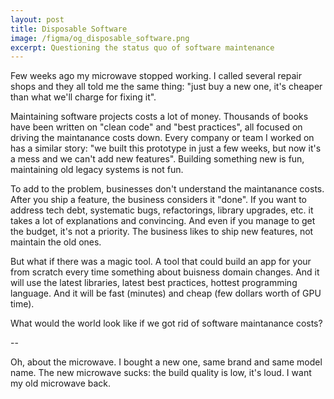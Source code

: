 ```yaml
---
layout: post
title: Disposable Software
image: /figma/og_disposable_software.png
excerpt: Questioning the status quo of software maintenance
---
```


Few weeks ago my microwave stopped working. I called several repair shops and they all told me the same thing: "just buy a new one, it's cheaper than what we'll charge for fixing it".

Maintaining software projects costs a lot of money. Thousands of books have been written on "clean code" and "best practices", all focused on driving the maintanance costs down. Every company or team I worked on has a similar story: "we built this prototype in just a few weeks, but now it's a mess and we can't add new features". Building something new is fun, maintaining old legacy systems is not fun.

To add to the problem, businesses don't understand the maintanance costs. After you ship a feature, the business considers it "done". If you want to address tech debt, systematic bugs, refactorings, library upgrades, etc. it takes a lot of explanations and convincing. And even if you manage to get the budget, it's not a priority. The business likes to ship new features, not maintain the old ones.

But what if there was a magic tool. A tool that could build an app for your from scratch every time something about buisness domain changes. And it will use the latest libraries, latest best practices, hottest programming language. And it will be fast (minutes) and cheap (few dollars worth of GPU time).

What would the world look like if we got rid of software maintanance costs?

--

Oh, about the microwave. I bought a new one, same brand and same model name. The new microwave sucks: the build quality is low, it's loud. I want my old microwave back.
